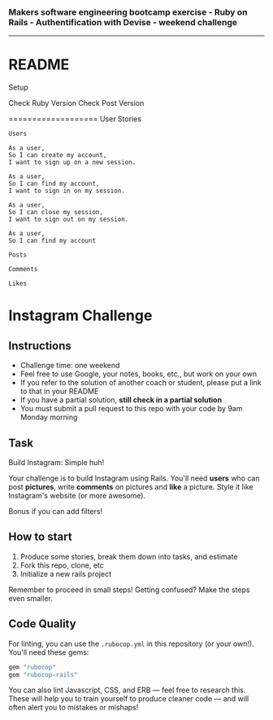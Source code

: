 ### Makers software engineering bootcamp exercise - Ruby on Rails - Authentification with Devise - weekend challenge

---

README
===================
Setup 

Check Ruby Version 
Check Post Version 

===================
User Stories 

```
Users 

As a user, 
So I can create my account, 
I want to sign up on a new session.

As a user, 
So I can find my account, 
I want to sign in on my session.

As a user, 
So I can close my session, 
I want to sign out on my session.

As a user, 
So I can find my account 

Posts 

Comments 

Likes 

```

Instagram Challenge
===================

## Instructions

* Challenge time: one weekend
* Feel free to use Google, your notes, books, etc., but work on your own
* If you refer to the solution of another coach or student, please put a link to that in your README
* If you have a partial solution, **still check in a partial solution**
* You must submit a pull request to this repo with your code by 9am Monday morning

## Task

Build Instagram: Simple huh!

Your challenge is to build Instagram using Rails. You'll need **users** who can post **pictures**, write **comments** on pictures and **like** a picture. Style it like Instagram's website (or more awesome).

Bonus if you can add filters!

## How to start

1. Produce some stories, break them down into tasks, and estimate
2. Fork this repo, clone, etc
3. Initialize a new rails project

Remember to proceed in small steps! Getting confused? Make the steps even smaller.

## Code Quality

For linting, you can use the `.rubocop.yml` in this repository (or your own!).
You'll need these gems:

```ruby
gem "rubocop"
gem "rubocop-rails"
```

You can also lint Javascript, CSS, and ERB — feel free to research this. These
will help you to train yourself to produce cleaner code — and will often alert
you to mistakes or mishaps!
